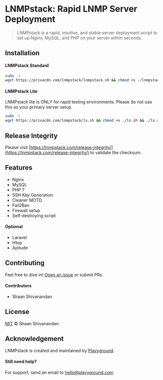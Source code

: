 # LNMPstack: Rapid LNMP Server Deployment
>LNMPstack is a rapid, intuitive, and stable server deployment script to set up Nginx, MySQL, and PHP on your server within seconds.

## Installation
#### LNMPstack Standard
```sh
sudo -s
wget https://privacdn.com/lnmpstack/lnmpstack.sh && chmod +x ./lnmpstack.sh && ./lnmpstack.sh
```

#### LNMPstack Lite
LNMPstack lite is ONLY for rapid testing environments. Please do not use this as your primary server setup
```sh
sudo -s
wget https://privacdn.com/lnmpstack/ls.sh && chmod +x ./ls.sh && ./ls.sh
```

## Release Integrity
Please visit [https://lnmpstack.com/release-integrity/](https://lnmpstack.com/release-integrity/) to validate the checksum.

## Features
- Nginx
- MySQL
- PHP 7
- SSH Key Generation
- Cleaner MOTD
- Fail2Ban
- Firewall setup
- Self-destroying script

#### Optional
- Laravel
- Htop
- Apitude

## Contributing
Feel free to dive in! [Open an issue](https://github.com/playyground/lnmpstack/issues/new/) or submit PRs.

#### Contributors
- Shaan Shivanandan

## License
[MIT](LICENSE) © Shaan Shivanandan

## Acknowledgement
LNMPstack is created and maintained by [Playyground](https://playyground.com/).

#### Still need help?
For support, send an email to [hello@playyground.com](mailto:hello@playyground.com?Subject=Support%3A%20Base%20HTML5%20Boilerplate)